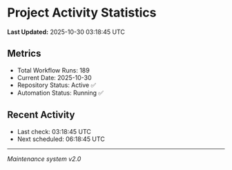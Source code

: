 # Project Activity Statistics

**Last Updated:** 2025-10-30 03:18:45 UTC

## Metrics
- Total Workflow Runs: 189
- Current Date: 2025-10-30
- Repository Status: Active ✅
- Automation Status: Running ✅

## Recent Activity
- Last check: 03:18:45 UTC
- Next scheduled: 06:18:45 UTC

---
*Maintenance system v2.0*
